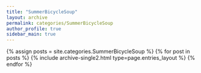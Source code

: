 ```yaml
---
title: "SummerBicycleSoup"
layout: archive
permalink: categories/SummerBicycleSoup
author_profile: true
sidebar_main: true
---
```


{% assign posts = site.categories.SummerBicycleSoup %}
{% for post in posts %} {% include archive-single2.html type=page.entries_layout %} {% endfor %}